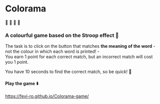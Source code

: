 # Colorama

:rainbow:	:rainbow:	:rainbow:	:rainbow:	

### A colourful game based on the Stroop effect :brain:	

The task is to click on the button that matches **the meaning of the word** - not the colour in which each word is printed! -  
You earn 1 point for each correct match, but an incorrect match will cost you 1 point.

You have 10 seconds to find the correct match, so be quick! :star2:	

#### Play the game :arrow_down:	
https://fevi-ro.github.io/Colorama-game/
